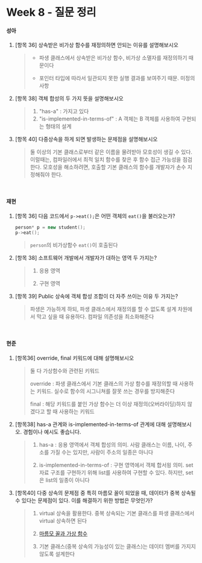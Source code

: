 # Week 8 - 질문 정리

#### 성아

1. [항목 36] 상속받은 비가상 함수를 재정의하면 안되는 이유를 설명해보시오

   > - 파생 클래스에서 상속받은 비가상 함수, 비가상 소멸자를 재정의하기 때문이다
   >
   > - 포인터 타입에 따라서 일관되지 못한 실행 결과를 보여주기 때문. 미정의 사항
   
2. [항목 38] 객체 합성의 두 가지 뜻을 설명해보시오

   > 1. "has-a" : 가지고 있다
   > 2. "is-implemented-in-terms-of" : A 객체는 B 객체를 사용하여 구현되는 형태의 설계
   
3. [항목 40] 다중상속을 하게 되면 발생하는 문제점을 설명해보시오

   > 둘 이상의 기본 클래스로부터 같은 이름을 물려받아 모호성이 생길 수 있다. 
   > 이럴때는, 컴파일러에서 최적 일치 함수를 찾은 후 함수 접근 가능성을 점검한다. 
   > 모호성을 해소하려면, 호출할 기본 클래스의 함수를 개발자가 손수 지정해줘야 한다.


<br>

#### 재현

1. [항목 36] 다음 코드에서 `p->eat();`은 어떤 객체의 `eat()`을 불러오는가?

   ```cpp
   person* p = new student(); 
   p->eat();
   ```

   > `person`의 비가상함수 `eat()`이 호출된다
   
2. [항목 38] 소프트웨어 개발에서 개발자가 대하는 영역 두 가지는?

   > 1. 응용 영역
   >
   > 2. 구현 영역

3. [항목 39] Public 상속에 객체 합성 조합이 더 자주 쓰이는 이유 두 가지는?

   > 파생은 가능하게 하되, 파생 클래스에서 재정의를 할 수 없도록 설계 차원에서 막고 싶을 때 유용하다. 컴파일 의존성을 최소화해준다



<br>

#### 현준

1. [항목36] override, final 키워드에 대해 설명해보시오

   > 둘 다 가상함수와 관련된 키워드
   >
   > override : 파생 클래스에서 기본 클래스의 가상 함수를 재정의할 때 사용하는 키워드. 실수로 함수의 시그니쳐를 잘못 쓰는 경우를 방지해준다
   >
   > final : 해당 키워드를 붙인 가상 함수는 더 이상 재정의(오버라이딩)하지 않겠다고 할 때 사용하는 키워드

2. [항목38] has-a 관계와 is-implemented-in-terms-of 관계에 대해 설명해보시오. 경험이나 예시도 좋습니다.

   > 1. has-a : 응용 영역에서 객체 합성의 의미. 사람 클래스는 이름, 나이, 주소를 가질 수는 있지만, 사람이 주소의 일종은 아니다
   >
   > 2. is-implemented-in-terms-of : 구현 영역에서 객체 합서읭 의미. set 자료 구조를 구현하기 위해 list를 사용하여 구현할 수 있다. 하지만, set은 list의 일종이 아니다

3. [항목40] 다중 상속의 문제점 중 특히 마름모 꼴이 되었을 때, 데이터가 중복 상속될 수 있다는 문제점이 있다. 이를 해결하기 위한 방법은 무엇인가?

   > 1. virtual 상속을 활용한다. 중복 상속되는 기본 클래스를 파생 클래스에서 virtual 상속하면 된다
   >
   > 2. [마름모 꼴과 가상 함수](https://hwan-shell.tistory.com/224)
   >
   > 3. 기본 클래스(중복 상속의 가능성이 있는 클래스)는 데이터 멤버를 가지지 않도록 설계한다